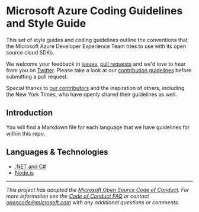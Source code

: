 # Microsoft Azure Coding Guidelines and Style Guide

This set of style guides and coding guidelines outline the conventions that the Microsoft Azure Developer Experience Team tries to use with its open source cloud SDKs.

We welcome your feedback in [issues](https://github.com/Azure/azure-coding-guidelines/issues), [pull requests](https://github.com/Azure/azure-coding-guidelines/pulls) and we'd love to hear from you on [Twitter](http://sazure.github.io/contact.html). Please take a look at our [contribution guidelines](http://azure.github.io/guidelines.html) before submitting a pull request.

Special thanks to [our contributors](https://github.com/Azure/azure-coding-guidelines/contributors) and the inspiration of others, including the New York Times, who have openly shared their guidelines as well.

## Introduction

You will find a Markdown file for each language that we have guidelines for within this repo.

## Languages & Technologies

* [.NET and C#](dotnet.md)
* [Node.js](nodejs.md)

---
_This project has adopted the [Microsoft Open Source Code of Conduct](https://opensource.microsoft.com/codeofconduct/). For more information see the [Code of Conduct FAQ](https://opensource.microsoft.com/codeofconduct/faq/) or contact [opencode@microsoft.com](mailto:opencode@microsoft.com) with any additional questions or comments._
